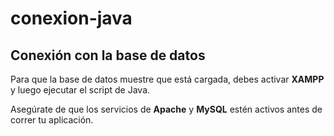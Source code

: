 ﻿# conexion-java
## Conexión con la base de datos

Para que la base de datos muestre que está cargada, debes activar **XAMPP** y luego ejecutar el script de Java.

Asegúrate de que los servicios de **Apache** y **MySQL** estén activos antes de correr tu aplicación.
